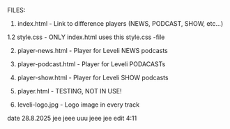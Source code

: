 FILES: 

1. index.html - Link to difference players (NEWS, PODCAST, SHOW, etc...)

1.2 style.css - ONLY index.html uses this style.css -file

2. player-news.html - Player for Leveli NEWS podcasts

3. player-podcast.html - Player for Leveli PODACASTs

4. player-show.html - Player for Leveli SHOW podcasts
	
5. player.html - TESTING, NOT IN USE!

6. leveli-logo.jpg - Logo image in every track

date 28.8.2025 jee jeee uuu jeee jee edit 4:11
